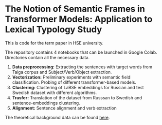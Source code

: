 # The Notion of Semantic Frames in Transformer Models: Application to Lexical Typology Study


This is code for the term paper in HSE university. 

The repository contains 4 notebooks that can be launched in Google Colab. Directories contain all the necessary data. 

  1. **Data preprocessing:** Extracting the sentences with target words from Taiga corpus and Subject/Verb/Object extraction. 
  2. **Vectorization:** Preliminary experiments with semantic field classification. Probing of different transformer-based models.
  3. **Clustering:** Clustering of LaBSE embeddings for Russian and test Swedish dataset with different algorithms.
  4. **Trasfer:** Translation of the dataset from Russsan to Swedish and sentence-embeddings clustering.
  5. **Alignment:** Sentence alignment and verb extraction

The theoretical background data can be found [here](https://docs.google.com/spreadsheets/d/1WoHV1bv3csVzHUutqzrw01lTxhHqgYmIWKYrVrQiHjg/edit?usp=sharing).
